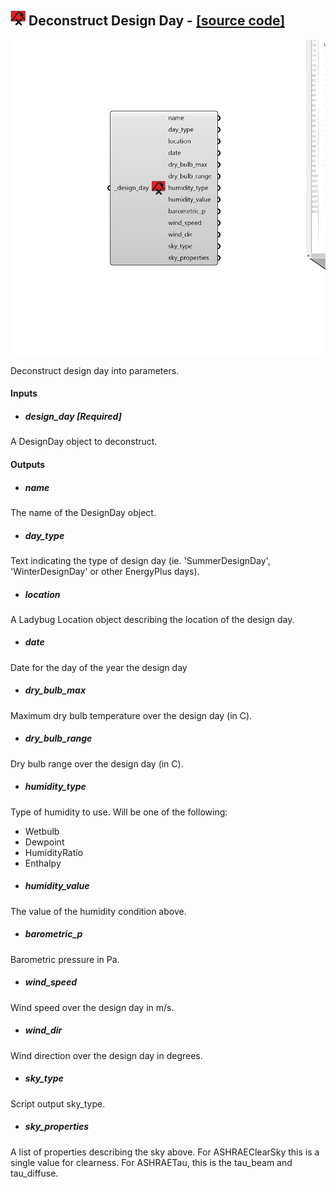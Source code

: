 ## ![](../../images/icons/Deconstruct_Design_Day.png) Deconstruct Design Day - [[source code]](https://github.com/ladybug-tools/ladybug-grasshopper/blob/master/ladybug_grasshopper/src//LB%20Deconstruct%20Design%20Day.py)

![](../../images/components/Deconstruct_Design_Day.png)

Deconstruct design day into parameters.
 



#### Inputs
* ##### design_day [Required]
A DesignDay object to deconstruct. 

#### Outputs
* ##### name
The name of the DesignDay object.
* ##### day_type
Text indicating the type of design day (ie. 'SummerDesignDay',
 'WinterDesignDay' or other EnergyPlus days).
* ##### location
A Ladybug Location object describing the location of the design day.
* ##### date
Date for the day of the year the design day
* ##### dry_bulb_max
Maximum dry bulb temperature over the design day (in C).
* ##### dry_bulb_range
Dry bulb range over the design day (in C).
* ##### humidity_type
Type of humidity to use. Will be one of the following:
 * Wetbulb
 * Dewpoint
 * HumidityRatio
 * Enthalpy
* ##### humidity_value
The value of the humidity condition above.
* ##### barometric_p
Barometric pressure in Pa.
* ##### wind_speed
Wind speed over the design day in m/s.
* ##### wind_dir
Wind direction over the design day in degrees.
* ##### sky_type
Script output sky_type.
* ##### sky_properties
A list of properties describing the sky above.
 For ASHRAEClearSky this is a single value for clearness.
 For ASHRAETau, this is the tau_beam and tau_diffuse.